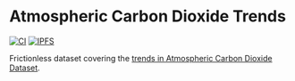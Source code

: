 # Atmospheric Carbon Dioxide Trends

[![CI](https://github.com/datonic/atmospheric-carbon-dioxide-trends/actions/workflows/ci.yml/badge.svg)](https://github.com/datonic/atmospheric-carbon-dioxide-trends/actions/workflows/ci.yml)
[![IPFS](https://img.shields.io/badge/bafkreidgloqljytmzyiu277ssnt5s2wziqrtk27pku4rzahkd4g5touy4e-blue?logo=ipfs)](https://bafkreidgloqljytmzyiu277ssnt5s2wziqrtk27pku4rzahkd4g5touy4e.ipfs.w3s.link/)

Frictionless dataset covering the [trends in Atmospheric Carbon Dioxide Dataset](bafkreidgloqljytmzyiu277ssnt5s2wziqrtk27pku4rzahkd4g5touy4e).
